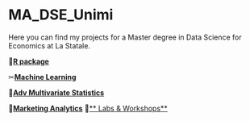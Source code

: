 # MA_DSE_Unimi
Here you can find my projects for a Master degree in Data Science for Economics at La Statale.

🔗[**R package**](https://github.com/dariashcherbakovaaa/MA_DSE_Unimi/tree/R-course)

✂[**Machine Learning**](https://github.com/dariashcherbakovaaa/ML_muffins-VS-chihua)

🏁[**Adv Multivariate Statistics**](https://github.com/dariashcherbakovaaa/MA_DSE_Unimi/tree/MultivariateStatistics)

🥞[**Marketing Analytics**](https://github.com/dariashcherbakovaaa/MA_DSE_Unimi/tree/Marketing)
👾[** Labs & Workshops**](https://github.com/dariashcherbakovaaa/MA_DSE_Unimi/tree/LABs)
